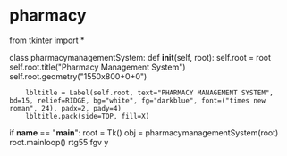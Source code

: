 # pharmacy
from tkinter import *

class pharmacymanagementSystem:
    def __init__(self, root):
        self.root = root
        self.root.title("Pharmacy Management System")
        self.root.geometry("1550x800+0+0")

        lbltitle = Label(self.root, text="PHARMACY MANAGEMENT SYSTEM", bd=15, relief=RIDGE, bg="white", fg="darkblue", font=("times new roman", 24), padx=2, pady=4)
        lbltitle.pack(side=TOP, fill=X)

if __name__ == "__main__":
    root = Tk()
    obj = pharmacymanagementSystem(root)
    root.mainloop()
    rtg55
fgv y
